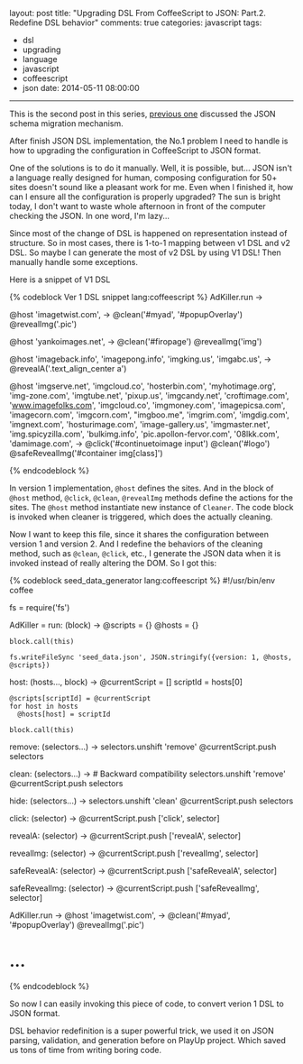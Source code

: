 layout: post
title: "Upgrading DSL From CoffeeScript to JSON: Part.2. Redefine DSL behavior"
comments: true
categories: javascript
tags:
  - dsl
  - upgrading
  - language
  - javascript
  - coffeescript
  - json
date: 2014-05-11 08:00:00
---
This is the second post in this series, [previous one](/blog/2014/05/11/upgrade-dsl-from-coffeescript-to-json-part-1-migrator) discussed the JSON schema migration mechanism.

After finish JSON DSL implementation, the No.1 problem I need to handle is how to upgrading the configuration in CoffeeScript to JSON format.

One of the solutions is to do it manually. Well, it is possible, but... JSON isn't a language really designed for human, composing configuration for 50+ sites doesn't sound like a pleasant work for me. Even when I finished it, how can I ensure all the configuration is properly upgraded? The sun is bright today, I don't want to waste whole afternoon in front of the computer checking the JSON. In one word, I'm lazy...

Since most of the change of DSL is happened on representation instead of structure. So in most cases, there is 1-to-1 mapping between v1 DSL and v2 DSL. So maybe I can generate the most of v2 DSL by using V1 DSL! Then manually handle some exceptions.

Here is a snippet of V1 DSL

{% codeblock Ver 1 DSL snippet lang:coffeescript %}
AdKiller.run -> 

  @host 'imagetwist.com', ->
    @clean('#myad', '#popupOverlay')
    @revealImg('.pic')

  @host 'yankoimages.net', ->
    @clean('#firopage')
    @revealImg('img')

  @host 'imageback.info', 'imagepong.info', 'imgking.us', 'imgabc.us', ->
    @revealA('.text_align_center a')

  @host 'imgserve.net',
    'imgcloud.co',
    'hosterbin.com',
    'myhotimage.org',
    'img-zone.com',
    'imgtube.net',
    'pixup.us',
    'imgcandy.net',
    'croftimage.com',
    'www.imagefolks.com',
    'imgcloud.co',
    'imgmoney.com',
    'imagepicsa.com',
    'imagecorn.com',
    'imgcorn.com',
    "imgboo.me",
    'imgrim.com',
    'imgdig.com',
    'imgnext.com',
    'hosturimage.com',
    'image-gallery.us',
    'imgmaster.net',
    'img.spicyzilla.com',
    'bulkimg.info',
    'pic.apollon-fervor.com',
    '08lkk.com',
    'damimage.com',
    ->
      @click('#continuetoimage input')
      @clean('#logo')
      @safeRevealImg('#container img[class]')

{% endcodeblock %}   

In version 1 implementation, `@host` defines the sites. And in the block of `@host` method, `@click`, `@clean`, `@revealImg` methods define the actions for the sites. The `@host` method instantiate new instance of `Cleaner`. The code block is invoked when cleaner is triggered, which does the actually cleaning.

Now I want to keep this file, since it shares the configuration between version 1 and version 2. And I redefine the behaviors of the cleaning method, such as `@clean`, `@click`, etc., I generate the JSON data when it is invoked instead of really altering the DOM. So I got this:

{% codeblock seed_data_generator lang:coffeescript %}
#!/usr/bin/env coffee

fs = require('fs')

AdKiller =
  run: (block) ->
    @scripts = {}
    @hosts = {}

    block.call(this)

    fs.writeFileSync 'seed_data.json', JSON.stringify({version: 1, @hosts, @scripts})

  host: (hosts..., block) ->
    @currentScript = []
    scriptId = hosts[0]

    @scripts[scriptId] = @currentScript
    for host in hosts
      @hosts[host] = scriptId

    block.call(this)

  remove: (selectors...) ->
    selectors.unshift 'remove'
    @currentScript.push selectors

  clean: (selectors...) -> # Backward compatibility
    selectors.unshift 'remove'
    @currentScript.push selectors

  hide: (selectors...) ->
    selectors.unshift 'clean'
    @currentScript.push selectors

  click: (selector) ->
    @currentScript.push ['click', selector]

  revealA: (selector) ->
    @currentScript.push ['revealA', selector]

  revealImg: (selector) ->
    @currentScript.push ['revealImg', selector]

  safeRevealA: (selector) ->
    @currentScript.push ['safeRevealA', selector]

  safeRevealImg: (selector) ->
    @currentScript.push ['safeRevealImg', selector]

AdKiller.run ->
  @host 'imagetwist.com', ->
    @clean('#myad', '#popupOverlay')
    @revealImg('.pic')
  
  # ...
{% endcodeblock %}

So now I can easily invoking this piece of code, to convert verion 1 DSL to JSON format.

DSL behavior redefinition is a super powerful trick, we used it on JSON parsing, validation, and generation before on PlayUp project. Which saved us tons of time from writing boring code.
